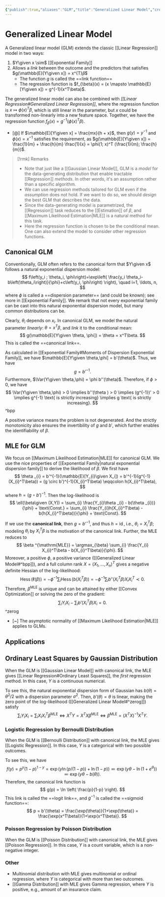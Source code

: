 ```yaml
---
{"publish":true,"aliases":"GLM","title":"Generalized Linear Model","created":"2023-11-12T21:11:03","modified":"2025-08-07T03:07:05","tags":["pub-stat"],"cssclasses":"","type":"note","sup":["[[Linear Regression]]"],"state":"done"}
---
```



# Generalized Linear Model

A Generalized linear model (GLM) extends the classic [[Linear Regression]] model in two ways:

1. $Y\given x \sim$ [[Exponential Family]]
2. Allows a *link* between the outcome and the predictors that satisfies $g(\mathbb{E}[Y\given x]) = x^{T}𝛽$
    - The function $g$ is called the ==link function==
    - The regression function is $f_{\beta}(x) = (x \mapsto \mathbb{E}[Y\given x]) = g^{-1}(x^T\beta)$.

The generalized linear model can also be combined with *[[Linear Regression#Generalized Linear Regression]]*, where the regression function is $x \mapsto \phi(x)^T\beta$, which is still linear in the parameter, but $x$ could be transformed non-linearly into a new feature space. Together, we have the regression function $f_{\beta}(x) = g^{-1}(\phi(x)^T\beta)$.

- [@] If $\mathbb{E}[Y\given x] = \frac{mx}{h + x}$, then $g(y) = y^{-1}$ and $\phi(x) = x ^{-1}$ satisfies the requirement, as $g(\mathbb{E}[Y\given x]) = \frac{1}{m} + \frac{h}{m} \frac{1}{x} = \phi(1; x)^T (\frac{1}{m}; \frac{h}{m})$.
 
> [!rmk] Remarks
>
> - Note that just like a [[Gaussian Linear Model]], GLM is a *model* for the data-generating distribution that enable tractable [[Regression]] *methods*. In other words, it's an assumption rather than a specific algorithm.
> - We can use regression methods tailored for GLM even if the *assumption* does not hold. If we want to do so, we should *design* the best GLM that describes the data.
> - Since the data-generating model is parametrized, the [[Regression]] task reduces to the [[Estimation]] of $\beta$, and [[Maximum Likelihood Estimation\|MLE]] is a natural method for this task.
> -  Here the regression function is chosen to be the conditional mean. One can also extend the model to consider other regression functions.

## Canonical GLM

Conventionally, GLM often refers to the canonical form that $Y\given x$ follows a natural exponential dispersion model:
$$
f\left(y_i ; \theta_i, \phi\right)=\exp\left( \frac{y_i \theta_i-b\left(\theta_i\right)}{\phi}+c\left(y_i, \phi\right) \right), \quad i=1, \ldots, n,
$$
where $\phi$ is called a ==dispersion parameter== (and could be known); see more in [[Exponential Family]]. We remark that not every exponential family can be cast into this natural exponential dispersion model, but many common distributions can be.

Clearly, $\theta _{i}$ depends on $x_{i}$. In canonical GLM, we model the natural parameter *linearly*: $\theta = x^T\beta$, and *link* it to the conditional mean:
$$
g(\mathbb{E}[Y\given \theta, \phi]) = \theta = x^T\beta.
$$
This is called the ==canonical link==.

As calculated in [[Exponential Family#Moments of Dispersion Exponential Family]], we have $\mathbb{E}[Y\given \theta,\phi] = b'(\theta)$. Thus, we have
$$
g = b'^{-1}.
$$
Furthermore, $\Var(Y\given \theta,\phi) = \phi b''(\theta)$. Therefore, if $\phi > 0$, we have
$$
\Var(Y\given \theta,\phi) > 0 \implies b''(\theta ) > 0 \implies (g^{-1})' > 0 \implies g^{-1} \text{ is strictly increasing} \implies g \text{ is strictly increasing}.
$$
^bpp

A positive variance means the problem is not degenerated. And the strictly monotonicity also ensures the invertibility of $g$ and $b'$, which further enables the identifiability of $\beta$.

## MLE for GLM

We focus on [[Maximum Likelihood Estimation\|MLE]] for canonical GLM. We use the nice properties of [[Exponential Family\|natural exponential dispersion family]] to derive the likelihood of $\beta$. We first have
$$
\theta _{i} = b'^{-1}(\mathbb{E}[Y_{i}\given X_i]) =  b'^{-1}(g^{-1}(X_{i}^T\beta)) = (g \circ b')^{-1}(X_{i}^T\beta) \eqqcolon h(X_{i}^T\beta),
$$
where $h = (g\circ b')^{-1}$.
Then the log-likelihood is
$$
\ell(\beta\given (X,Y)) = \sum_{i} \frac{Y_{i}\theta _{i} - b(\theta _{i})}{\phi} + \text{Const.} = \sum_{i} \frac{Y_{i}h(X_{i}^T\beta) - b(h(X_{i}^T\beta))}{\phi} + \text{Const}. 
$$

If we use the **canonical link**, then $g = b'^{-1}$, and thus $h = \operatorname{id}$, i.e., $\theta _{i} = X_{i}^T\beta$; modeling $\theta _{i}$ by $X_{i}^T\beta$ is the motivation of the canonical link.
Further, the MLE reduces to
$$
\beta ^{\mathrm{MLE}} = \argmax_{\beta} \sum_{i} \frac{Y_{i} X_{i}^T\beta - b(X_{i}^T\beta)}{\phi}.
$$
Moreover, a positive $\phi$, a positive variance ([[Generalized Linear Model#^bpp]]), and a full column rank $X=(X_{1},\dots,X_{n})^T$ gives a negative definite Hessian of the log-likelihood:
$$
\operatorname{Hess}(\ell(\beta)) =- \phi^{-1}\sum_{i} \operatorname{Hess}(b(X_{i}^T\beta)) =- \phi^{-1} \sum_{i} b''(X_{i}^T\beta)X_{i}X_{i}^T \prec 0.
$$
Therefore, $\beta ^{\mathrm{MLE}}$ is unique and can be attained by either [[Convex Optimization]] or solving the zero of the gradient:
$$
\sum_{i} Y_{i}X_{i} - \sum_{i} b'(X_{i}^T\beta) X_{i} = 0.
$$
^zerog

- [~] The asymptotic normality of [[Maximum Likelihood Estimation\|MLE]] applies to GLMs.

## Applications

## Ordinary Least Squares by Gaussian Distribution

When the GLM is [[Gaussian Linear Model]] with canonical link, the MLE gives [[Linear Regression#Ordinary Least Squares]], the *first* regression method. In this case, $Y$ is a continuous numerical.

To see this, the natural exponential dispersion form of Gaussian has $b(\theta) = \theta^{2} /2$ with a dispersion parameter $\sigma^{2}$. Then, $b'(\theta) = \theta$ is linear, making the zero point of the log-likelihood ([[Generalized Linear Model#^zerog]]) satisfy
$$
\sum_{i} Y_{i}X_{i} = \sum_{i} X_{i} X_{i}^T \beta ^{\mathrm{MLE}} \iff X^TY = X^TX\beta ^{\mathrm{MLE}} \iff \beta ^{\mathrm{MLE}} = (X^TX)^{-1}X^TY.
$$

### Logistic Regression by Bernoulli Distribution

When the GLM is [[Bernoulli Distribution]] with canonical link, the MLE gives [[Logistic Regression]]. In this case, $Y$ is a categorical with two possible outcomes.

To see this, we have
$$
f(y) = p^{y}(1-p)^{1-y} = \exp(y \ln(p / (1-p)) + \ln(1-p)) \eqqcolon \exp(y\theta - \ln (1+e ^{\theta })) \eqqcolon \exp(y\theta - b(\theta)).
$$
Therefore, the canonical link function is
$$
g(p) = \ln \left( \frac{p}{1-p} \right).
$$
This link is called the ==logit link==, and $g^{-1}$ is called the ==sigmoid function==:
$$
p = b'(\theta) = \frac{\exp(\theta)}{1+\exp(\theta)} = \frac{\exp(x^T\beta)}{1+\exp(x^T\beta)}.
$$

### Poisson Regression by Poisson Distribution

When the GLM is [[Poisson Distribution]] with canonical link, the MLE gives [[Poisson Regression]]. In this case, $Y$ is a count variable, which is a non-negative integer.

### Other

- Multinomial distribution with MLE gives multinomial or ordinal regression, where $Y$ is categorical with more than two outcomes.
- [[Gamma Distribution]] with MLE gives Gamma regression, where $Y$ is positive, e.g., amount of an insurance claim.
